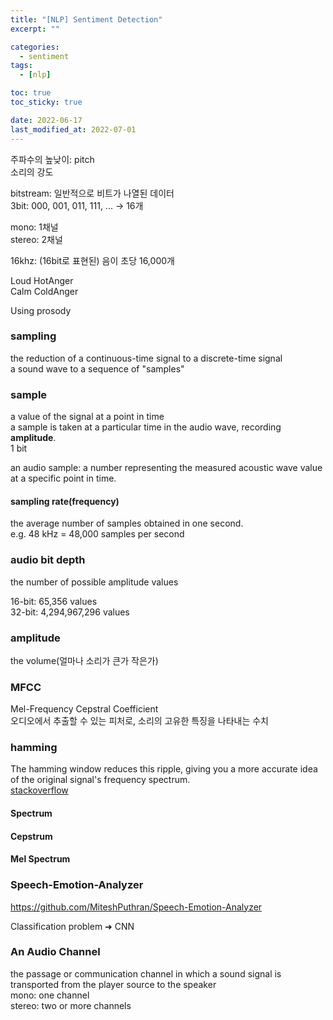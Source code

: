```yaml
---
title: "[NLP] Sentiment Detection"
excerpt: ""

categories:
  - sentiment
tags:
  - [nlp]

toc: true
toc_sticky: true

date: 2022-06-17
last_modified_at: 2022-07-01
---
```


주파수의 높낮이: pitch  
소리의 강도  

bitstream: 일반적으로 비트가 나열된 데이터  
3bit: 000, 001, 011, 111, ... -> 16개  

mono: 1채널  
stereo: 2채널  

16khz: (16bit로 표현된) 음이 초당 16,000개  

Loud HotAnger  
Calm ColdAnger  

Using prosody  

### sampling

the reduction of a continuous-time signal to a discrete-time signal  
a sound wave to a sequence of "samples"  

### sample

a value of the signal at a point in time  
a sample is taken at a particular time in the audio wave, recording **amplitude**.  
1 bit  

an audio sample: a number representing the measured acoustic wave value at a specific point in time.  

#### sampling rate(frequency)

the average number of samples obtained in one second.  
e.g. 48 kHz = 48,000 samples per second  

### audio bit depth

the number of possible amplitude values  

16-bit: 65,356 values  
32-bit: 4,294,967,296 values  

### amplitude

the volume(얼마나 소리가 큰가 작은가)  

### MFCC

Mel-Frequency Cepstral Coefficient  
오디오에서 추출할 수 있는 피처로, 소리의 고유한 특징을 나타내는 수치  

### hamming

The hamming window reduces this ripple, giving you a more accurate idea of the original signal's frequency spectrum.  
[stackoverflow](https://stackoverflow.com/questions/5418951/what-is-the-hamming-window-for)  

#### Spectrum

#### Cepstrum

#### Mel Spectrum

### Speech-Emotion-Analyzer

https://github.com/MiteshPuthran/Speech-Emotion-Analyzer  

Classification problem ➜ CNN  

### An Audio Channel

the passage or communication channel in which a sound signal is transported from the player source to the speaker  
mono: one channel  
stereo: two or more channels  
